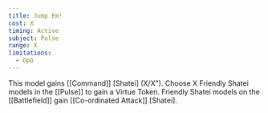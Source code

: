```yaml
---
title: Jump Em!
cost: X
timing: Active
subject: Pulse
range: X
limitations:
  - OpG
---
```

This model gains [[Command]] [Shatei] (X/X"). Choose X Friendly Shatei models in the [[Pulse]] to gain a Virtue Token.
Friendly Shatei models on the [[Battlefield]] gain [[Co-ordinated Attack]] [Shatei].